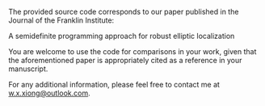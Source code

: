 The provided source code corresponds to our paper published in the Journal of the Franklin Institute:

A semidefinite programming approach for robust elliptic localization

You are welcome to use the code for comparisons in your work, given that the aforementioned paper is appropriately cited as a reference in your manuscript.

For any additional information, please feel free to contact me at w.x.xiong@outlook.com.

